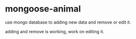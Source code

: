 # mongoose-animal

use mongo database to adding new data and remove or edit it.

adding and remove is working, work on editing it.
